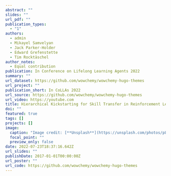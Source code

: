 ```yaml
---
abstract: ""
slides: ""
url_pdf: ""
publication_types:
  - "1"
authors:
  - admin
  - Mikayel Samvelyan
  - Jack Parker-Holder
  - Edward Grefenstette
  - Tim Rocktäschel
author_notes:
  - Equal contribution
publication: In Conference on Lifelong Learning Agents 2022
summary: ""
url_dataset: https://github.com/wowchemy/wowchemy-hugo-themes
url_project: ""
publication_short: In CoLLAs 2022
url_source: https://github.com/wowchemy/wowchemy-hugo-themes
url_video: https://youtube.com
title: Hierarchical Kickstarting for Skill Transfer in Reinforcement Learning
doi: ""
featured: true
tags: []
projects: []
image:
  caption: "Image credit: [**Unsplash**](https://unsplash.com/photos/pLCdAaMFLTE)"
  focal_point: ""
  preview_only: false
date: 2022-07-23T18:37:16.642Z
url_slides: ""
publishDate: 2017-01-01T00:00:00Z
url_poster: ""
url_code: https://github.com/wowchemy/wowchemy-hugo-themes
---
```

